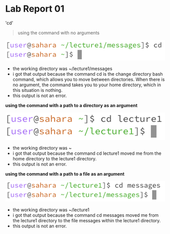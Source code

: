 # Lab Report 01

'cd'

> using the command with no arguments

![Image](lab01_1a.png)
- the working directory was ~/lecture1/messages
- i got that output because the command cd is the change directory bash command, which allows you to move between directories. When there is no argument, the command takes you to your home directory, which in this situation is nothing.
- this output is not an error.

**using the command with a path to a directory as an argument**

![Image](lab01_1b.png)
- the working directory was ~
- i got that output because the command cd lecture1 moved me from the home directory to the lecture1 directory.
- this output is not an error.

**using the command with a path to a file as an argument**

![Image](lab01_1c.png)
- the working directory was ~/lecture1
- i got that output because the command cd messages moved me from the lecture1 directory to the file messages within the lecture1 directory.
- this output is not an error.

